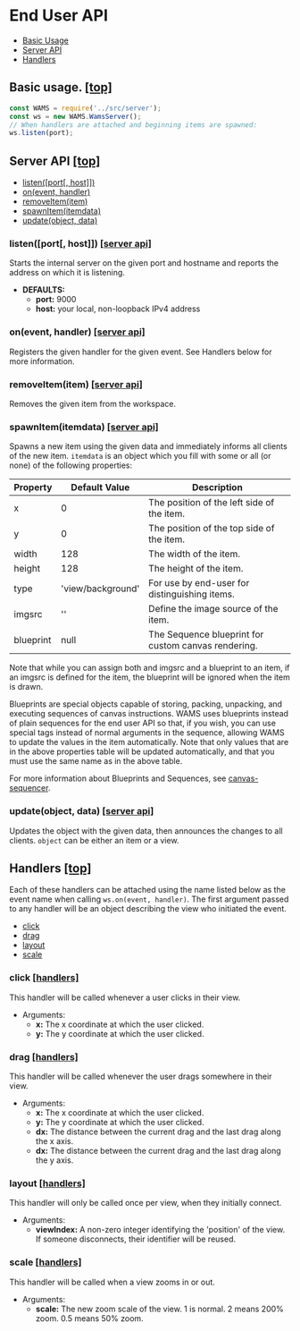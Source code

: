 # <a id="contents"></a>End User API

* [Basic Usage](#basic_usage)
* [Server API](#server_api)
* [Handlers](#handlers)

## <a id="basic_usage"></a>Basic usage. [\[top\]](#contents)
```JavaScript
const WAMS = require('../src/server');
const ws = new WAMS.WamsServer();
// When handlers are attached and beginning items are spawned:
ws.listen(port);
```
## <a id="server_api"></a>Server API [\[top\]](#contents)

* [listen(\[port\[, host\]\])](#server_listen)
* [on(event, handler)](#server_on)
* [removeItem(item)](#server_removeItem)
* [spawnItem(itemdata)](#server_spawnItem)
* [update(object, data)](#server_update)

### <a id="server_listen"></a>listen(\[port\[, host\]\]) [\[server api\]](#server_api)
Starts the internal server on the given port and hostname and reports the
address on which it is listening.
- __DEFAULTS:__
  * __port:__ 9000
  * __host:__ your local, non-loopback IPv4 address
 
### <a id="server_on"></a>on(event, handler) [\[server api\]](#server_api)
Registers the given handler for the given event. See Handlers below for more
information.

### <a id="server_removeItem"></a>removeItem(item) [\[server api\]](#server_api)
Removes the given item from the workspace.

### <a id="server_spawnItem"></a>spawnItem(itemdata) [\[server api\]](#server_api)
Spawns a new item using the given data and immediately informs all clients of
the new item. `itemdata` is an object which you fill with some or all (or none)
of the following properties:

Property | Default Value | Description
---------|---------------|------------
x|0|The position of the left side of the item.
y|0|The position of the top side of the item.
width|128|The width of the item.
height|128|The height of the item.
type|'view/background'|For use by end-user for distinguishing items.
imgsrc|''|Define the image source of the item.
blueprint|null|The Sequence blueprint for custom canvas rendering.

Note that while you can assign both and imgsrc and a blueprint to an item, if an
imgsrc is defined for the item, the blueprint will be ignored when the item is
drawn.

Blueprints are special objects capable of storing, packing, unpacking, and
executing sequences of canvas instructions. WAMS uses blueprints instead of
plain sequences for the end user API so that, if you wish, you can use special
tags instead of normal arguments in the sequence, allowing WAMS to update the
values in the item automatically. Note that only values that are in the above
properties table will be updated automatically, and that you must use the same
name as in the above table.

For more information about Blueprints and Sequences, see 
[canvas-sequencer](https://www.npmjs.com/package/canvas-sequencer).

### <a id="server_update"></a>update(object, data) [\[server api\]](#server_api)
Updates the object with the given data, then announces the changes to all
clients. `object` can be either an item or a view.

## <a id="handlers"></a>Handlers [\[top\]](#contents)
Each of these handlers can be attached using the name listed below as the event
name when calling `ws.on(event, handler)`. The first argument passed to any
handler will be an object describing the view who initiated the event.

* [click](#handlers_click)
* [drag](#handlers_drag)
* [layout](#handlers_layout)
* [scale](#handlers_scale)

### <a id="handlers_click"></a>click [\[handlers\]](#handlers)
This handler will be called whenever a user clicks in their view. 
* Arguments:
  * __x:__ The x coordinate at which the user clicked.
  * __y:__ The y coordinate at which the user clicked.

### <a id="handlers_drag"></a>drag [\[handlers\]](#handlers)
This handler will be called whenever the user drags somewhere in their view.
* Arguments:
  * __x:__ The x coordinate at which the user clicked.
  * __y:__ The y coordinate at which the user clicked.
  * __dx:__ The distance between the current drag and the last drag along the x
    axis.
  * __dx:__ The distance between the current drag and the last drag along the y
    axis.
 
### <a id="handlers_layout"></a>layout [\[handlers\]](#handlers)
This handler will only be called once per view, when they initially connect.
* Arguments:
  * __viewIndex:__ A non-zero integer identifying the 'position' of the view.
    If someone disconnects, their identifier will be reused.

### <a id="handlers_scale"></a>scale [\[handlers\]](#handlers)
This handler will be called when a view zooms in or out.
* Arguments:
  * __scale:__ The new zoom scale of the view. 1 is normal. 2 means 200% zoom.
    0.5 means 50% zoom.

